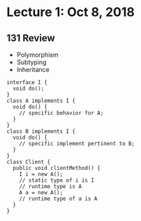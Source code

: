 # Lecture 1: Oct 8, 2018
## 131 Review
* Polymorphism
* Subtyping
* Inheritance
```
interface I {
  void do();
}
class A implements I {
  void do() {
    // specific behavior for A;
  }
}
class B implements I {
  void do() {
    // specific implement pertinent to B;
  }
}
class Client {
  public void clientMethod() {
    I i = new A();
    // static type of i is I
    // runtime type is A
    A a = new A();
    // runtime type of a is A
  }
}

```
